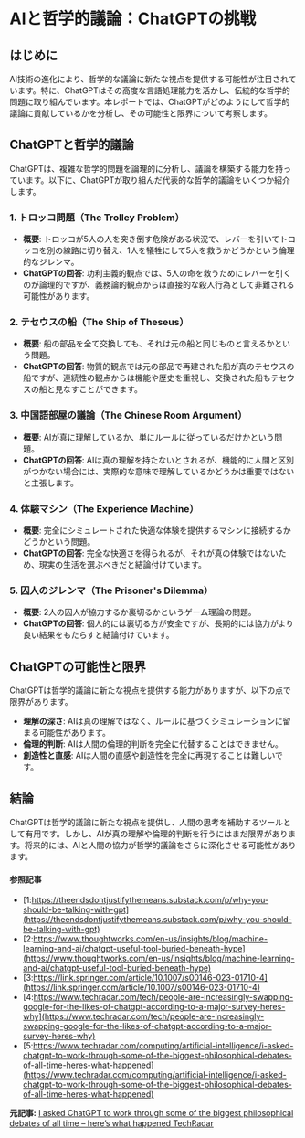 # AIと哲学的議論：ChatGPTの挑戦
## はじめに

AI技術の進化により、哲学的な議論に新たな視点を提供する可能性が注目されています。特に、ChatGPTはその高度な言語処理能力を活かし、伝統的な哲学的問題に取り組んでいます。本レポートでは、ChatGPTがどのようにして哲学的議論に貢献しているかを分析し、その可能性と限界について考察します。

## ChatGPTと哲学的議論

ChatGPTは、複雑な哲学的問題を論理的に分析し、議論を構築する能力を持っています。以下に、ChatGPTが取り組んだ代表的な哲学的議論をいくつか紹介します。

### 1. **トロッコ問題（The Trolley Problem）**
- **概要**: トロッコが5人の人を突き倒す危険がある状況で、レバーを引いてトロッコを別の線路に切り替え、1人を犠牲にして5人を救うかどうかという倫理的なジレンマ。
- **ChatGPTの回答**: 功利主義的観点では、5人の命を救うためにレバーを引くのが論理的ですが、義務論的観点からは直接的な殺人行為として非難される可能性があります。

### 2. **テセウスの船（The Ship of Theseus）**
- **概要**: 船の部品を全て交換しても、それは元の船と同じものと言えるかという問題。
- **ChatGPTの回答**: 物質的観点では元の部品で再建された船が真のテセウスの船ですが、連続性の観点からは機能や歴史を重視し、交換された船もテセウスの船と見なすことができます。

### 3. **中国語部屋の議論（The Chinese Room Argument）**
- **概要**: AIが真に理解しているか、単にルールに従っているだけかという問題。
- **ChatGPTの回答**: AIは真の理解を持たないとされるが、機能的に人間と区別がつかない場合には、実際的な意味で理解しているかどうかは重要ではないと主張します。

### 4. **体験マシン（The Experience Machine）**
- **概要**: 完全にシミュレートされた快適な体験を提供するマシンに接続するかどうかという問題。
- **ChatGPTの回答**: 完全な快適さを得られるが、それが真の体験ではないため、現実の生活を選ぶべきだと結論付けています。

### 5. **囚人のジレンマ（The Prisoner's Dilemma）**
- **概要**: 2人の囚人が協力するか裏切るかというゲーム理論の問題。
- **ChatGPTの回答**: 個人的には裏切る方が安全ですが、長期的には協力がより良い結果をもたらすと結論付けています。

## ChatGPTの可能性と限界

ChatGPTは哲学的議論に新たな視点を提供する能力がありますが、以下の点で限界があります。

- **理解の深さ**: AIは真の理解ではなく、ルールに基づくシミュレーションに留まる可能性があります。
- **倫理的判断**: AIは人間の倫理的判断を完全に代替することはできません。
- **創造性と直感**: AIは人間の直感や創造性を完全に再現することは難しいです。

## 結論

ChatGPTは哲学的議論に新たな視点を提供し、人間の思考を補助するツールとして有用です。しかし、AIが真の理解や倫理的判断を行うにはまだ限界があります。将来的には、AIと人間の協力が哲学的議論をさらに深化させる可能性があります。

#### 参照記事
- [1:https://theendsdontjustifythemeans.substack.com/p/why-you-should-be-talking-with-gpt](https://theendsdontjustifythemeans.substack.com/p/why-you-should-be-talking-with-gpt)
- [2:https://www.thoughtworks.com/en-us/insights/blog/machine-learning-and-ai/chatgpt-useful-tool-buried-beneath-hype](https://www.thoughtworks.com/en-us/insights/blog/machine-learning-and-ai/chatgpt-useful-tool-buried-beneath-hype)
- [3:https://link.springer.com/article/10.1007/s00146-023-01710-4](https://link.springer.com/article/10.1007/s00146-023-01710-4)
- [4:https://www.techradar.com/tech/people-are-increasingly-swapping-google-for-the-likes-of-chatgpt-according-to-a-major-survey-heres-why](https://www.techradar.com/tech/people-are-increasingly-swapping-google-for-the-likes-of-chatgpt-according-to-a-major-survey-heres-why)
- [5:https://www.techradar.com/computing/artificial-intelligence/i-asked-chatgpt-to-work-through-some-of-the-biggest-philosophical-debates-of-all-time-heres-what-happened](https://www.techradar.com/computing/artificial-intelligence/i-asked-chatgpt-to-work-through-some-of-the-biggest-philosophical-debates-of-all-time-heres-what-happened)


**元記事:** [I asked ChatGPT to work through some of the biggest philosophical debates of all time – here’s what happened TechRadar](https://www.techradar.com/computing/artificial-intelligence/i-asked-chatgpt-to-work-through-some-of-the-biggest-philosophical-debates-of-all-time-heres-what-happened)